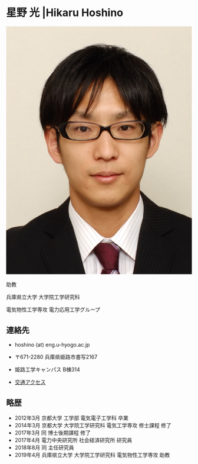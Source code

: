 # 星野 光 <span>|Hikaru Hoshino</span>

<div class = 'profile'>
  <div class='profile_img'>
    <img class='profile_img 'src='img/hikaru-hoshino.jpeg'></img>
  </div>
  <div class='affiliation'>
    <p>助教</p>
    <p>兵庫県立大学 <span>大学院工学研究科</span></p>
    <p>電気物性工学専攻 <span>電力応用工学グループ</span></p>
  </div>
</div>

## 連絡先

* hoshino (at) eng.u-hyogo.ac.jp 

* 〒671-2280 兵庫県姫路市書写2167

* 姫路工学キャンパス B棟314

* [交通アクセス](http://www.u-hyogo.ac.jp/campuslife/access/campus02.html)


## 略歴

* 2012年3月 京都大学 工学部 電気電子工学科 卒業
* 2014年3月 京都大学 大学院工学研究科 電気工学専攻 修士課程 修了
* 2017年3月 同 博士後期課程 修了
* 2017年4月 電力中央研究所 社会経済研究所 研究員
* 2018年8月 同 主任研究員
* 2019年4月 兵庫県立大学 大学院工学研究科 電気物性工学専攻 助教

